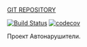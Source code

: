 [GIT REPOSITORY](https://github.com/i3acsi/job4j_accidents)

[![Build Status](https://travis-ci.com/i3acsi/job4j_accidents.svg?branch=main)](https://travis-ci.com/i3acsi/job4j_accidents)
[![codecov](https://codecov.io/gh/i3acsi/job4j_accidents/branch/main/graph/badge.svg?token=X5zITH1xTp)](https://codecov.io/gh/i3acsi/job4j_accidents)

Проект  Автонарушители.
